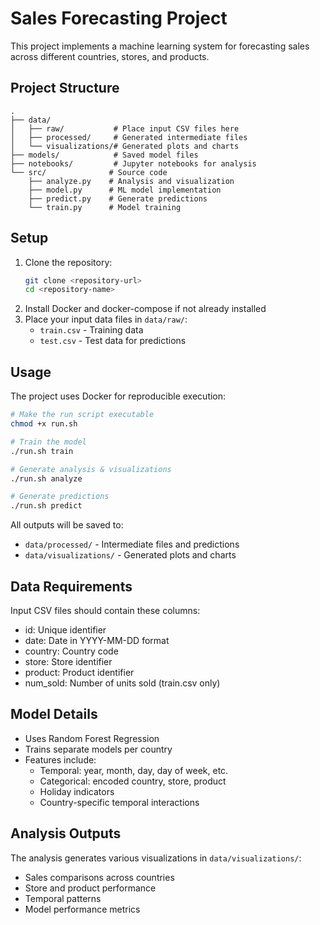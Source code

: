 # Sales Forecasting Project

This project implements a machine learning system for forecasting sales across different countries, stores, and products.

## Project Structure

```
.
├── data/
│   ├── raw/           # Place input CSV files here
│   ├── processed/     # Generated intermediate files
│   └── visualizations/# Generated plots and charts
├── models/            # Saved model files
├── notebooks/         # Jupyter notebooks for analysis
└── src/              # Source code
    ├── analyze.py    # Analysis and visualization
    ├── model.py      # ML model implementation
    ├── predict.py    # Generate predictions
    └── train.py      # Model training
```

## Setup

1. Clone the repository:
   ```bash
   git clone <repository-url>
   cd <repository-name>
   ```
2. Install Docker and docker-compose if not already installed
3. Place your input data files in `data/raw/`:
   - `train.csv` - Training data
   - `test.csv` - Test data for predictions

## Usage

The project uses Docker for reproducible execution:

```bash
# Make the run script executable
chmod +x run.sh

# Train the model
./run.sh train

# Generate analysis & visualizations 
./run.sh analyze

# Generate predictions
./run.sh predict
```

All outputs will be saved to:
- `data/processed/` - Intermediate files and predictions
- `data/visualizations/` - Generated plots and charts

## Data Requirements

Input CSV files should contain these columns:
- id: Unique identifier
- date: Date in YYYY-MM-DD format
- country: Country code
- store: Store identifier
- product: Product identifier
- num_sold: Number of units sold (train.csv only)

## Model Details

- Uses Random Forest Regression
- Trains separate models per country
- Features include:
  - Temporal: year, month, day, day of week, etc.
  - Categorical: encoded country, store, product
  - Holiday indicators
  - Country-specific temporal interactions

## Analysis Outputs

The analysis generates various visualizations in `data/visualizations/`:
- Sales comparisons across countries
- Store and product performance
- Temporal patterns
- Model performance metrics
